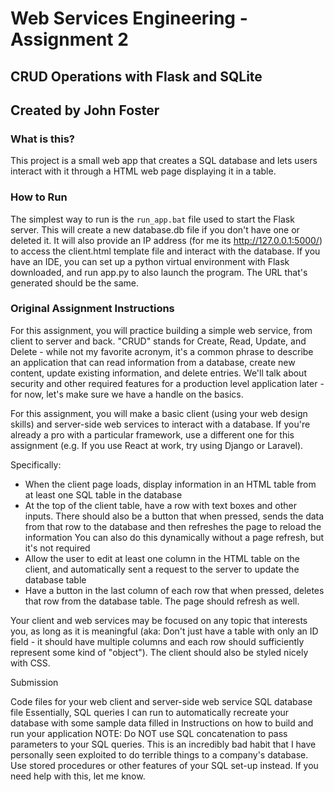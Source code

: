 # Web Services Engineering - Assignment 2
## CRUD Operations with Flask and SQLite
## Created by John Foster

### What is this?
This project is a small web app that creates a SQL database and lets users interact with it through a HTML web page displaying it in a table.

### How to Run
The simplest way to run is the `run_app.bat` file used to start the Flask server. This will create a new database.db file if you don't have one or deleted it. It will also provide an IP address (for me its http://127.0.0.1:5000/) to access the client.html template file and interact with the database.
If you have an IDE, you can set up a python virtual environment with Flask downloaded, and run app.py to also launch the program. The URL that's generated should be the same.

### Original Assignment Instructions
For this assignment, you will practice building a simple web service, from client to server and back. "CRUD" stands for Create, Read, Update, and Delete - while not my favorite acronym, it's a common phrase to describe an application that can read information from a database, create new content, update existing information, and delete entries. We'll talk about security and other required features for a production level application later - for now, let's make sure we have a handle on the basics.

For this assignment, you will make a basic client (using your web design skills) and server-side web services to interact with a database. If you're already a pro with a particular framework, use a different one for this assignment (e.g. If you use React at work, try using Django or Laravel).

Specifically:

- When the client page loads, display information in an HTML table from at least one SQL table in the database
- At the top of the client table, have a row with text boxes and other inputs. There should also be a button that when pressed, sends the data from that row to the database and then refreshes the page to reload the information
You can also do this dynamically without a page refresh, but it's not required
- Allow the user to edit at least one column in the HTML table on the client, and automatically sent a request to the server to update the database table
- Have a button in the last column of each row that when pressed, deletes that row from the database table. The page should refresh as well.

Your client and web services may be focused on any topic that interests you, as long as it is meaningful (aka: Don't just have a table with only an ID field - it should have multiple columns and each row should sufficiently represent some kind of "object"). The client should also be styled nicely with CSS.

Submission

Code files for your web client and server-side web service
SQL database file
Essentially, SQL queries I can run to automatically recreate your database with some sample data filled in
Instructions on how to build and run your application
NOTE: Do NOT use SQL concatenation to pass parameters to your SQL queries. This is an incredibly bad habit that I have personally seen exploited to do terrible things to a company's database. Use stored procedures or other features of your SQL set-up instead. If you need help with this, let me know.
